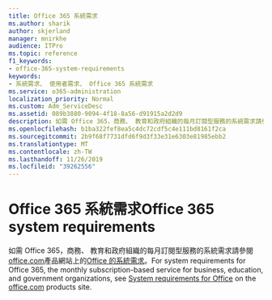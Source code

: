 ```yaml
---
title: Office 365 系統需求
ms.author: sharik
author: skjerland
manager: mnirkhe
audience: ITPro
ms.topic: reference
f1_keywords:
- office-365-system-requirements
keywords:
- 系統需求、 使用者需求、 Office 365 系統需求
ms.service: o365-administration
localization_priority: Normal
ms.custom: Adm_ServiceDesc
ms.assetid: 089b3880-9094-4f18-8a56-d91915a2d2d9
description: 如需 Office 365，商務、 教育和政府組織的每月訂閱型服務的系統需求請參閱 office.com 產品網站上的 Office 的系統需求。
ms.openlocfilehash: b1ba322fef8ea5c4dc72cdf5c4e111bd8161f2ca
ms.sourcegitcommit: 2b9f68f7731dfd6f9d3f33e31e6303e81985ebb2
ms.translationtype: MT
ms.contentlocale: zh-TW
ms.lasthandoff: 11/26/2019
ms.locfileid: "39262556"
---
```

# <a name="office-365-system-requirements"></a><span data-ttu-id="0f567-104">Office 365 系統需求</span><span class="sxs-lookup"><span data-stu-id="0f567-104">Office 365 system requirements</span></span>

<span data-ttu-id="0f567-105">如需 Office 365，商務、 教育和政府組織的每月訂閱型服務的系統需求請參閱[office.com](https://go.microsoft.com/fwlink/?LinkID=509817&amp;clcid=0x409)產品網站上的[Office 的系統需求](https://go.microsoft.com/fwlink/?LinkID=626095&amp;clcid=0x409)。</span><span class="sxs-lookup"><span data-stu-id="0f567-105">For system requirements for Office 365, the monthly subscription-based service for business, education, and government organizations, see [System requirements for Office](https://go.microsoft.com/fwlink/?LinkID=626095&amp;clcid=0x409) on the [office.com](https://go.microsoft.com/fwlink/?LinkID=509817&amp;clcid=0x409) products site.</span></span> 
  

